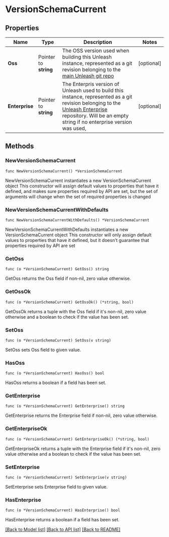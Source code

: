 # VersionSchemaCurrent

## Properties

Name | Type | Description | Notes
------------ | ------------- | ------------- | -------------
**Oss** | Pointer to **string** | The OSS version used when building this Unleash instance, represented as a git revision belonging to the [main Unleash git repo](https://github.com/Unleash/unleash/) | [optional] 
**Enterprise** | Pointer to **string** | The Enterpris version of Unleash used to build this instance, represented as a git revision belonging to the [Unleash Enterprise](https://github.com/ivarconr/unleash-enterprise) repository. Will be an empty string if no enterprise version was used, | [optional] 

## Methods

### NewVersionSchemaCurrent

`func NewVersionSchemaCurrent() *VersionSchemaCurrent`

NewVersionSchemaCurrent instantiates a new VersionSchemaCurrent object
This constructor will assign default values to properties that have it defined,
and makes sure properties required by API are set, but the set of arguments
will change when the set of required properties is changed

### NewVersionSchemaCurrentWithDefaults

`func NewVersionSchemaCurrentWithDefaults() *VersionSchemaCurrent`

NewVersionSchemaCurrentWithDefaults instantiates a new VersionSchemaCurrent object
This constructor will only assign default values to properties that have it defined,
but it doesn't guarantee that properties required by API are set

### GetOss

`func (o *VersionSchemaCurrent) GetOss() string`

GetOss returns the Oss field if non-nil, zero value otherwise.

### GetOssOk

`func (o *VersionSchemaCurrent) GetOssOk() (*string, bool)`

GetOssOk returns a tuple with the Oss field if it's non-nil, zero value otherwise
and a boolean to check if the value has been set.

### SetOss

`func (o *VersionSchemaCurrent) SetOss(v string)`

SetOss sets Oss field to given value.

### HasOss

`func (o *VersionSchemaCurrent) HasOss() bool`

HasOss returns a boolean if a field has been set.

### GetEnterprise

`func (o *VersionSchemaCurrent) GetEnterprise() string`

GetEnterprise returns the Enterprise field if non-nil, zero value otherwise.

### GetEnterpriseOk

`func (o *VersionSchemaCurrent) GetEnterpriseOk() (*string, bool)`

GetEnterpriseOk returns a tuple with the Enterprise field if it's non-nil, zero value otherwise
and a boolean to check if the value has been set.

### SetEnterprise

`func (o *VersionSchemaCurrent) SetEnterprise(v string)`

SetEnterprise sets Enterprise field to given value.

### HasEnterprise

`func (o *VersionSchemaCurrent) HasEnterprise() bool`

HasEnterprise returns a boolean if a field has been set.


[[Back to Model list]](../README.md#documentation-for-models) [[Back to API list]](../README.md#documentation-for-api-endpoints) [[Back to README]](../README.md)


